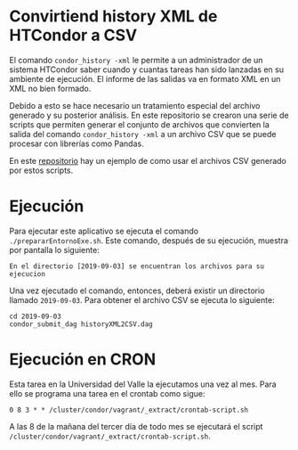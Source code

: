 # Convirtiend history XML de HTCondor a CSV

El comando `condor_history -xml` le permite a un administrador de un sistema HTCondor saber cuando y cuantas tareas han sido lanzadas en su ambiente de ejecución.
El informe de las salidas va en formato XML en un XML no bien formado.

Debido a esto se hace necesario un tratamiento especial del archivo generado y su posterior análisis. 
En este repositorio se crearon una serie de scripts que permiten generar el conjunto de archivos que convierten la salida del comando `condor_history -xml` a un archivo CSV que se puede procesar con librerías como Pandas. 

En este [repositorio](https://github.com/josanabr/visualizingUVClusterData) hay un ejemplo de como usar el archivos CSV generado por estos scripts.

# Ejecución

Para ejecutar este aplicativo se ejecuta el comando `./prepararEntornoExe.sh`.
Este comando, después de su ejecución, muestra por pantalla lo siguiente:

```
En el directorio [2019-09-03] se encuentran los archivos para su ejecucion
```

Una vez ejecutado el comando, entonces, deberá existir un directorio llamado `2019-09-03`.
Para obtener el archivo CSV se ejecuta lo siguiente:

```
cd 2019-09-03
condor_submit_dag historyXML2CSV.dag
```

# Ejecución en CRON

Esta tarea en la Universidad del Valle la ejecutamos una vez al mes. 
Para ello se programa una tarea en el crontab como sigue:

```
0 8 3 * * /cluster/condor/vagrant/_extract/crontab-script.sh
```

A las 8 de la mañana del tercer día de todo mes se ejecutará el script `/cluster/condor/vagrant/_extract/crontab-script.sh`.
